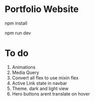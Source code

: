 # Portfolio Website

npm install

npm run dev

# To do
1. Animations
2. Media Query
3. Convert all flex to use mixin flex
4. Active Link state in navbar
5. Theme. dark and light view
6. Hero buttons arent translate on hover